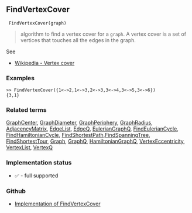 ## FindVertexCover

```
 FindVertexCover(graph)
```

> algorithm to find a vertex cover for a `graph`. A vertex cover is a set of vertices that touches all the edges in the graph.

See  
* [Wikipedia - Vertex cover](https://en.wikipedia.org/wiki/Vertex_cover)


### Examples

```
>> FindVertexCover({1<->2,1<->3,2<->3,3<->4,3<->5,3<->6})
{3,1}
```

### Related terms 
[GraphCenter](GraphCenter.md), [GraphDiameter](GraphDiameter.md), [GraphPeriphery](GraphPeriphery.md), [GraphRadius](GraphRadius.md), [AdjacencyMatrix](AdjacencyMatrix.md), [EdgeList](EdgeList.md),
[EdgeQ](EdgeQ.md), [EulerianGraphQ](EulerianGraphQ.md), [FindEulerianCycle](FindEulerianCycle.md), [FindHamiltonianCycle](FindHamiltonianCycle.md), [FindShortestPath](FindShortestPath.md),[FindSpanningTree](FindSpanningTree.md), [FindShortestTour](FindShortestTour.md), [Graph](Graph.md), [GraphQ](GraphQ.md), [HamiltonianGraphQ](HamiltonianGraphQ.md), 
[VertexEccentricity](VertexEccentricity.md), [VertexList](VertexList.md), [VertexQ](VertexQ.md) 






### Implementation status

* &#x2705; - full supported

### Github

* [Implementation of FindVertexCover](https://github.com/axkr/symja_android_library/blob/master/symja_android_library/matheclipse-core/src/main/java/org/matheclipse/core/builtin/GraphFunctions.java#L1734) 
